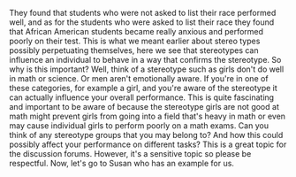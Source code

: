 They found that students who were not asked to list their race performed well,
and as for the students who were asked to list their race they found that
African American students became really anxious and performed poorly on their
test. This is what we meant earlier about stereo types possibly perpetuating
themselves, here we see that stereotypes can influence an individual to behave
in a way that confirms the stereotype. So why is this important? Well, think of
a stereotype such as girls don't do well in math or science. Or men aren't
emotionally aware. If you're in one of these categories, for example a girl,
and you're aware of the stereotype it can actually influence your overall
performance. This is quite fascinating and important to be aware of because the
stereotype girls are not good at math might prevent girls from going into a
field that's heavy in math or even may cause individual girls to perform poorly
on a math exams. Can you think of any stereotype groups that you may belong to?
And how this could possibly affect your performance on different tasks? This is
a great topic for the discussion forums. However, it's a sensitive topic so
please be respectful. Now, let's go to Susan who has an example for us.
